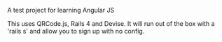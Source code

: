 A test project for learning Angular JS

This uses QRCode.js, Rails 4 and Devise. It will run out of the box with a 'rails s' and allow you to sign up with no config.





